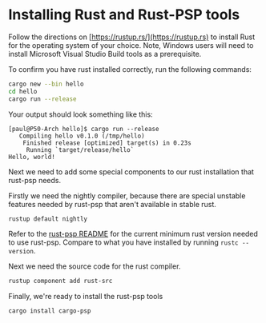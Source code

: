 # Installing Rust and Rust-PSP tools

Follow the directions on [https://rustup.rs/](https://rustup.rs) to install Rust for the operating system of your choice. 
Note, Windows users will need to install Microsoft Visual Studio Build tools as a prerequisite.

To confirm you have rust installed correctly, run the following commands:
```sh
cargo new --bin hello
cd hello
cargo run --release
```
Your output should look something like this:
```
[paul@P50-Arch hello]$ cargo run --release
   Compiling hello v0.1.0 (/tmp/hello)
    Finished release [optimized] target(s) in 0.23s
     Running `target/release/hello`
Hello, world!
```

Next we need to add some special components to our rust installation that rust-psp needs.

Firstly we need the nightly compiler, because there are special unstable features
needed by rust-psp that aren't available in stable rust.

```sh
rustup default nightly
```

Refer to the [rust-psp README](https://github.com/overdrivenpotato/rust-psp/blob/master/README.md#dependencies)
for the current minimum rust version needed to use rust-psp. 
Compare to what you have installed by running `rustc --version`.

Next we need the source code for the rust compiler.
```sh
rustup component add rust-src
```

Finally, we're ready to install the rust-psp tools
```sh
cargo install cargo-psp
```
